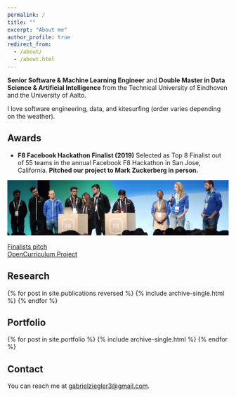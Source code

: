 ```yaml
---
permalink: /
title: ""
excerpt: "About me"
author_profile: true
redirect_from:
  - /about/
  - /about.html
---
```


**Senior Software & Machine Learning Engineer** and **Double Master in Data Science & Artificial Intelligence** from the Technical University of Eindhoven and the University of Aalto.

I love software engineering, data, and kitesurfing (order varies depending on the weather).

## Awards

* **F8 Facebook Hackathon Finalist (2019)** Selected as Top 8 Finalist out of 55 teams in the annual Facebook F8 Hackathon in San Jose, California. **Pitched our project to Mark Zuckerberg in person.**

![](/images/portfolio/f8.jpeg)

[Finalists pitch](https://www.facebook.com/watch/?v=432443067305810)
<br>
[OpenCurriculum Project](https://devpost.com/software/opencurriculum-by-wattba)

## Research

{% for post in site.publications reversed %}
  {% include archive-single.html %}
{% endfor %}

## Portfolio

{% for post in site.portfolio %}
  {% include archive-single.html %}
{% endfor %}

## Contact

You can reach me at <a href="mailto:&#103;&#097;&#098;&#114;&#105;&#101;&#108;&#122;&#105;&#101;&#103;&#108;&#101;&#114;&#051;&#064;&#103;&#109;&#097;&#105;&#108;&#046;&#099;&#111;&#109;">&#103;&#097;&#098;&#114;&#105;&#101;&#108;&#122;&#105;&#101;&#103;&#108;&#101;&#114;&#051;&#064;&#103;&#109;&#097;&#105;&#108;&#046;&#099;&#111;&#109;</a>.

